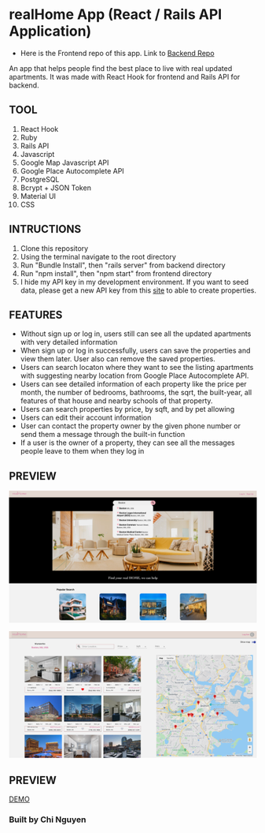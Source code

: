 
# realHome App (React / Rails API Application)

* Here is the Frontend repo of this app. Link to [Backend Repo](https://github.com/chinguyen21/realHouse-backend)

An app that helps people find the best place to live with real updated apartments. It was made with React Hook for frontend and Rails API for backend.


## TOOL


1. React Hook
2. Ruby
3. Rails API
4. Javascript
5. Google Map Javascript API
6. Google Place Autocomplete API
7. PostgreSQL
8. Bcrypt + JSON Token
9. Material UI
10. CSS
  

## INTRUCTIONS

1. Clone this repository
2. Using the terminal navigate to the root directory
3. Run "Bundle Install", then "rails server" from backend directory
4. Run "npm install", then "npm start" from frontend directory
5. I hide my API key in my development environment. If you want to seed data, please get a new API key from this [site](https://rapidapi.com/apidojo/api/realtor/details) to able to create properties.

## FEATURES

* Without sign up or log in, users still can see all the updated apartments with very detailed information
* When sign up or log in successfully, users can save the properties and view them later. User also can remove the saved properties.
* Users can search locaton where they want to see the listing apartments with suggesting nearby location from Google Place Autocomplete API.
* Users can see detailed information of each property like the price per month, the number of bedrooms, bathrooms, the sqrt, the built-year, all features of that house and nearby schools of that property.
* Users can search properties by price, by sqft, and by pet allowing
* Users can edit their account information
* User can contact the property owner by the given phone number or send them a message through the built-in function
* If a user is the owner of a property, they can see all the messages people leave to them when they log in


## PREVIEW

![](preview1.png)


![](preview2.png)




## PREVIEW

[DEMO](https://real-home-app.netlify.app/)

### Built by Chi Nguyen


